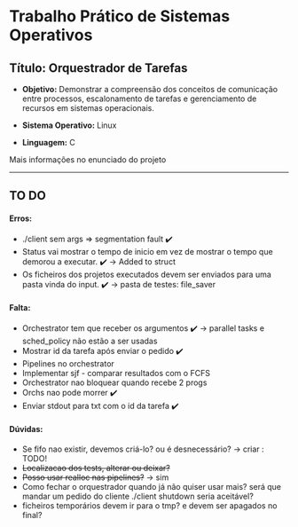# **Trabalho Prático de Sistemas Operativos** 

## **Título:** Orquestrador de Tarefas 

* **Objetivo:** Demonstrar a compreensão dos conceitos de comunicação entre processos, escalonamento de tarefas e gerenciamento de recursos em sistemas operacionais.

* **Sistema Operativo:** Linux 
* **Linguagem:** C



Mais informações no enunciado do projeto

--------------------------------------------------------------------------------------------------------------------------------------------


## **TO DO**

#### Erros:

* ./client sem args => segmentation fault ✔️
* Status vai mostrar o tempo de inicio em vez de mostrar o tempo que demorou a executar.  ✔️ -> Added to struct
* Os ficheiros dos projetos executados devem ser enviados para uma pasta vinda do input. ✔️ -> pasta de testes: file_saver


#### Falta:

* Orchestrator tem que receber os argumentos ✔️ -> parallel tasks e sched_policy não estão a ser usadas
* Mostrar id da tarefa após enviar o pedido ✔️
* Pipelines no orchestrator
* Implementar sjf - comparar resultados com o FCFS
* Orchestrator nao bloquear quando recebe 2 progs
* Orchs nao pode morrer ✔️
* Enviar stdout para txt com o id da tarefa ✔️


#### Dúvidas:
* Se fifo nao existir, devemos criá-lo? ou é desnecessário? -> criar : TODO!
* <s>Localizacao dos tests, alterar ou deixar?</s>
* <s>Posso usar realloc nas pipelines?</s> -> sim
* Como fechar o orquestrador quando já não quiser usar mais? será que mandar um pedido do cliente ./client shutdown seria aceitável?
* ficheiros temporários devem ir para o tmp? e devem ser apagados no final?
